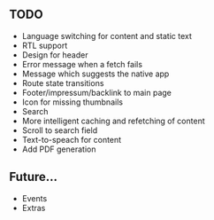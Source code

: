 ## TODO
* Language switching for content and static text
* RTL support
* Design for header
* Error message when a fetch fails
* Message which suggests the native app
* Route state transitions
* Footer/impressum/backlink to main page
* Icon for missing thumbnails
* Search
* More intelligent caching and refetching of content
* Scroll to search field
* Text-to-speach for content
* Add PDF generation

## Future...
* Events
* Extras
